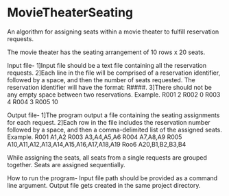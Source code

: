# MovieTheaterSeating
An algorithm for assigning seats within a movie theater to fulfill reservation requests.

The movie theater has the seating arrangement of 10 rows x
20 seats.

Input file-
1]Input file should be a text file containing all the reservation requests.
2]Each line in the file will be comprised of a reservation identifier, followed by a
space, and then the number of seats requested. The reservation
identifier will have the format: R####.
3]There should not be any empty space between two reservations.
Example.
R001 2
R002 0
R003 4
R004 3
R005 10

Output file-
1]The program output a file containing the seating assignments
for each request.
2]Each row in the file includes the reservation
number followed by a space, and then a comma-delimited list of the
assigned seats.
Example.
R001 A1,A2
R003 A3,A4,A5,A6
R004 A7,A8,A9
R005 A10,A11,A12,A13,A14,A15,A16,A17,A18,A19
Roo6 A20,B1,B2,B3,B4

While assigning the seats, all seats from a single requests are grouped together.
Seats are assigned sequentially.

How to run the program-
Input file path should be provided as a command line argument.
Output file gets created in the same project directory.
